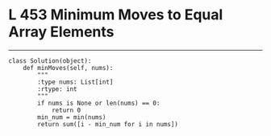 # L 453 Minimum Moves to Equal Array Elements
 
--- 
 
``` 
class Solution(object):
    def minMoves(self, nums):
        """
        :type nums: List[int]
        :rtype: int
        """
        if nums is None or len(nums) == 0:
            return 0
        min_num = min(nums)
        return sum([i - min_num for i in nums])

 ```